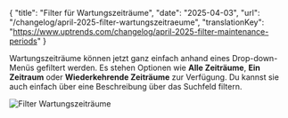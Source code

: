 {
  "title": "Filter für Wartungszeiträume",
  "date": "2025-04-03",
  "url": "/changelog/april-2025-filter-wartungszeitraeume",
  "translationKey": "https://www.uptrends.com/changelog/april-2025-filter-maintenance-periods"
}

Wartungszeiträume können jetzt ganz einfach anhand eines Drop-down-Menüs gefiltert werden. Es stehen Optionen wie **Alle Zeiträume**, **Ein Zeitraum** oder **Wiederkehrende Zeiträume** zur Verfügung. Du kannst sie auch einfach über eine Beschreibung über das Suchfeld filtern.

![Filter Wartungszeiträume](/img/content/scr-maintenance-period-filter.min.png)
